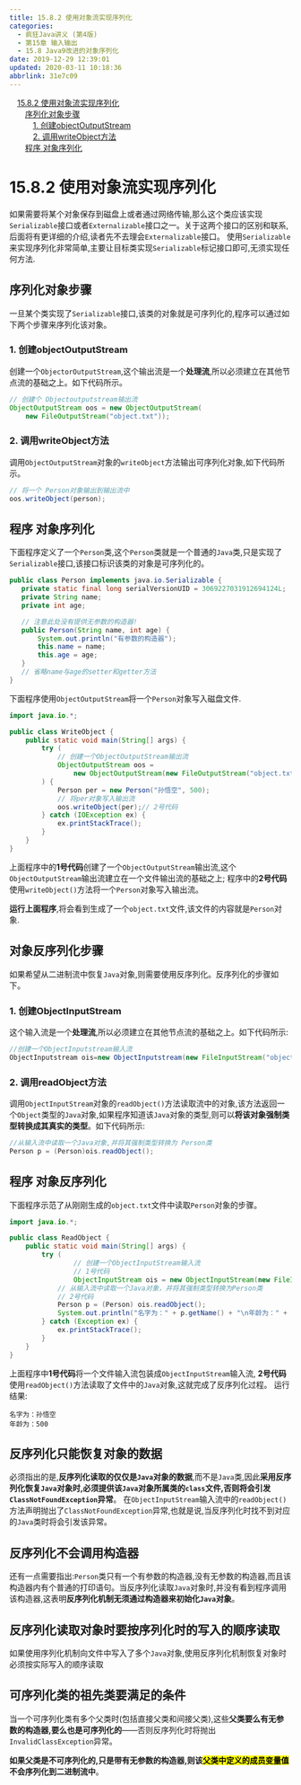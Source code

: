 ```yaml
---
title: 15.8.2 使用对象流实现序列化
categories: 
  - 疯狂Java讲义 (第4版)
  - 第15章 输入输出
  - 15.8 Java9改进的对象序列化
date: 2019-12-29 12:39:01
updated: 2020-03-11 10:18:36
abbrlink: 31e7c09
---
```

<div id='my_toc'><a href="/JavaReadingNotes/31e7c09/#15-8-2-使用对象流实现序列化" class="header_1">15.8.2 使用对象流实现序列化</a>&nbsp;<br><a href="/JavaReadingNotes/31e7c09/#序列化对象步骤" class="header_2">序列化对象步骤</a>&nbsp;<br><a href="/JavaReadingNotes/31e7c09/#1-创建objectOutputStream" class="header_3">1. 创建objectOutputStream</a>&nbsp;<br><a href="/JavaReadingNotes/31e7c09/#2-调用writeObject方法" class="header_3">2. 调用writeObject方法</a>&nbsp;<br><a href="/JavaReadingNotes/31e7c09/#程序-对象序列化" class="header_2">程序 对象序列化</a>&nbsp;<br></div>
<style>.header_1{margin-left: 1em;}.header_2{margin-left: 2em;}.header_3{margin-left: 3em;}.header_4{margin-left: 4em;}.header_5{margin-left: 5em;}.header_6{margin-left: 6em;}</style>
<!--more-->
<script>if (navigator.platform.search('arm')==-1){document.getElementById('my_toc').style.display = 'none';}var e,p = document.getElementsByTagName('p');while (p.length>0) {e = p[0];e.parentElement.removeChild(e);}</script>

<!--end-->
# 15.8.2 使用对象流实现序列化
如果需要将某个对象保存到磁盘上或者通过网络传输,那么这个类应该实现`Serializable`接口或者`Externalizable`接口之一。关于这两个接口的区别和联系,后面将有更详细的介绍,读者先不去理会`Externalizable`接口。
使用`Serializable`来实现序列化非常简单,主要让目标类实现`Serializable`标记接口即可,无须实现任何方法.

## 序列化对象步骤
一旦某个类实现了`Serializable`接口,该类的对象就是可序列化的,程序可以通过如下两个步骤来序列化该对象。

### 1. 创建objectOutputStream
创建一个`ObjectorOutputStream`,这个输出流是一个**处理流**,所以必须建立在其他节点流的基础之上。如下代码所示。
```java
// 创建个 Objectoutputstream输出流
ObjectOutputStream oos = new ObjectOutputStream(
    new FileOutputStream("object.txt"));
```
### 2. 调用writeObject方法
调用`ObjectOutputStream`对象的`writeObject`方法输出可序列化对象,如下代码所示。
```java
// 将一个 Person对象输出到输出流中
oos.writeObject(person);
```

## 程序 对象序列化
下面程序定义了一个`Person`类,这个`Person`类就是一个普通的`Java`类,只是实现了`Serializable`接口,该接口标识该类的对象是可序列化的。
 ```java
public class Person implements java.io.Serializable {
    private static final long serialVersionUID = 3069227031912694124L;
    private String name;
    private int age;

    // 注意此处没有提供无参数的构造器!
    public Person(String name, int age) {
        System.out.println("有参数的构造器");
        this.name = name;
        this.age = age;
    }
    // 省略name与age的setter和getter方法
}
```
下面程序使用`ObjectOutputStream`将一个`Person`对象写入磁盘文件.
```java
import java.io.*;

public class WriteObject {
    public static void main(String[] args) {
        try (
            // 创建一个ObjectOutputStream输出流
            ObjectOutputStream oos = 
                new ObjectOutputStream(new FileOutputStream("object.txt"))// 1号代码
        ) {
            Person per = new Person("孙悟空", 500);
            // 将per对象写入输出流
            oos.writeObject(per);// 2号代码
        } catch (IOException ex) {
            ex.printStackTrace();
        }
    }
}
```
上面程序中的**1号代码**创建了一个`ObjectOutputStream`输出流,这个`ObjectOutputStream`输出流建立在一个文件输出流的基础之上;
程序中的**2号代码**使用`writeObject()`方法将一个`Person`对象写入输出流。

**运行上面程序**,将会看到生成了一个`object.txt`文件,该文件的内容就是`Person`对象.

## 对象反序列化步骤
如果希望从二进制流中恢复`Java`对象,则需要使用反序列化。反序列化的步骤如下。
### 1. 创建ObjectInputStream
这个输入流是一个**处理流**,所以必须建立在其他节点流的基础之上。如下代码所示:
```java
//创建一个ObjectInputstream输入流
ObjectInputstream ois=new ObjectInputstream(new FileInputStream("object.txt"));
```
### 2. 调用readObject方法
调用`ObjectInputStream`对象的`readObject()`方法读取流中的对象,该方法返回一个`Object`类型的`Java`对象,如果程序知道该`Java`对象的类型,则可以**将该对象强制类型转换成其真实的类型**。如下代码所示:
```java
//从输入流中读取一个Java对象,并将其强制类型转换为 Person类
Person p = (Person)ois.readObject();
```

## 程序 对象反序列化
下面程序示范了从刚刚生成的`object.txt`文件中读取`Person`对象的步骤。
```java
import java.io.*;

public class ReadObject {
    public static void main(String[] args) {
        try (
                // 创建一个ObjectInputStream输入流
                // 1号代码
                ObjectInputStream ois = new ObjectInputStream(new FileInputStream("object.txt"))) {
            // 从输入流中读取一个Java对象，并将其强制类型转换为Person类
            // 2号代码
            Person p = (Person) ois.readObject();
            System.out.println("名字为：" + p.getName() + "\n年龄为：" + p.getAge());
        } catch (Exception ex) {
            ex.printStackTrace();
        }
    }
}
```
上面程序中**1号代码**将一个文件输入流包装成`ObjectInputStream`输入流,
**2号代码**使用`readObject()`方法读取了文件中的`Java`对象,这就完成了反序列化过程。
运行结果:
```
名字为：孙悟空
年龄为：500
```
## 反序列化只能恢复对象的数据
必须指出的是,**反序列化读取的仅仅是`Java`对象的数据**,而不是`Java`类,因此**采用反序列化恢复`Java`对象时,必须提供该`Java`对象所属类的`class`文件,否则将会引发`ClassNotFoundException`异常**。
在`ObjectInputStream`输入流中的`readObject()`方法声明抛出了`ClassNotFoundException`异常,也就是说,当反序列化时找不到对应的`Java`类时将会引发该异常。
## 反序列化不会调用构造器
还有一点需要指出:`Person`类只有一个有参数的构造器,没有无参数的构造器,而且该构造器内有个普通的打印语句。当反序列化读取`Java`对象时,并没有看到程序调用该构造器,这表明**反序列化机制无须通过构造器来初始化`Java`对象**。
## 反序列化读取对象时要按序列化时的写入的顺序读取
如果使用序列化机制向文件中写入了多个`Java`对象,使用反序列化机制恢复对象时必须按实际写入的顺序读取

## 可序列化类的祖先类要满足的条件
当一个可序列化类有多个父类时(包括直接父类和间接父类),这些**父类要么有无参数的构造器,要么也是可序列化的**——否则反序列化时将抛出`InvalidClassException`异常。

**如果父类是不可序列化的,只是带有无参数的构造器,则该<mark>父类中定义的成员变量值</mark>不会序列化到二进制流中**。
